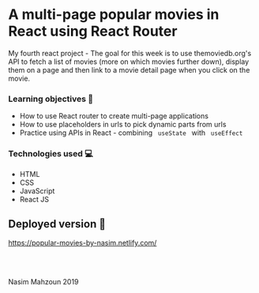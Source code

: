 # A  multi-page popular movies in React using React Router


My fourth react project - The goal for this week is to use themoviedb.org's API to fetch a list of movies (more on which movies further down), display them on a page and then link to a movie detail page when you click on the movie.

### Learning objectives 🧠

- How to use React router to create multi-page applications
- How to use placeholders in urls to pick dynamic parts from urls
- Practice using APIs in React - combining <code> useState </code> with <code> useEffect </code>

### Technologies used 💻  

- HTML
- CSS 
- JavaScript 
- React JS

## Deployed version 🎯

https://popular-movies-by-nasim.netlify.com/

<br>
<br>

<p> Nasim Mahzoun 2019 </p>



